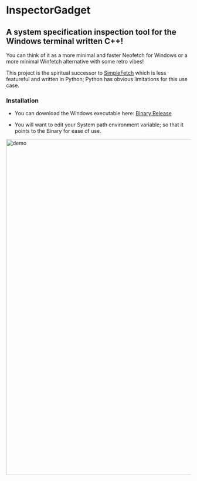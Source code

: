 # InspectorGadget

## A system specification inspection tool for the Windows terminal written C++!

You can think of it as a more minimal and faster Neofetch for Windows or a more minimal Winfetch alternative with some retro vibes!

This project is the spiritual successor to [SimpleFetch](https://github.com/V0idMatr1x/SimpleFetch) which is less featureful and written in Python; Python has obvious limitations for this use case.

### Installation
- You can download the Windows executable here: [Binary Release](https://github.com/V0idMatr1x/InspectorGadget/releases)

- You will want to edit your System path environment variable; so that it points to the Binary for ease of use.

<img width="914" alt="demo" src="https://user-images.githubusercontent.com/88049272/217198752-a62ef548-29e9-4fc2-ad81-48f1a069dd48.png">

